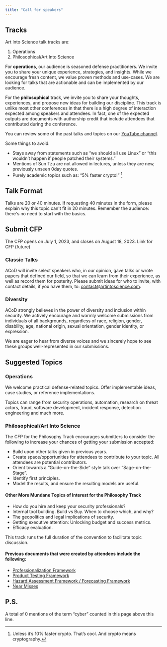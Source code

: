 ```yaml
---
title: "Call for speakers"
---
```


## Tracks

Art Into Science talk tracks are:

1. Operations
2. Philosophical/Art Into Science

For **operations**, our audience is seasoned defense practitioners. We invite you to share your unique experience, strategies, and insights. While we encourage fresh content, we value proven methods and use-cases. We are looking for talks that are actionable and can be implemented by our audience.

For the **philosophical** track, we invite you to share your thoughts, experiences, and propose new ideas for building our discipline. This track is unlike most other conferences in that there is a high degree of interaction expected among speakers and attendees. In fact, one of the expected outputs are documents with authorship credit that include attendees that contributed during the conference.

You can review some of the past talks and topics on our [YouTube channel](https://www.youtube.com/@aconferencefordefense-acod8650).

Some things to avoid:
* Stays away from statements such as “we should all use Linux” or “this wouldn’t happen if people patched their systems.”
* Mentions of Sun Tzu are not allowed in lectures, unless they are new, previously unseen 0day quotes.
* Purely academic topics such as: “5% faster crypto!” [^1] 

## Talk Format
Talks are 20 or 40 minutes. If requesting 40 minutes in the form, please explain why this topic can't fit in 20 minutes. Remember the audience: there's no need to start with the basics. 

## Submit CFP

The CFP opens on July 1, 2023, and closes on August 18, 2023.
Link for CFP (future)

### Classic Talks 

ACoD will invite select speakers who, in our opinion, gave talks or wrote papers that defined our field, so that we can learn from their experience, as well as record them for posterity. Please submit ideas for who to invite, with contact details, if you have them, to: [contact@artintoscience.com](mailto:contact@artintoscience.com).

### Diversity

ACoD strongly believes in the power of diversity and inclusion within security. We actively encourage and warmly welcome submissions from individuals of all backgrounds, regardless of race, religion, gender, disability, age, national origin, sexual orientation, gender identity, or expression. 

We are eager to hear from diverse voices and we sincerely hope to see these groups well-represented in our submissions.

## Suggested Topics

### Operations
We welcome practical defense-related topics. Offer implementable ideas, case studies, or reference implementations. 

Topics can range from security operations, automation, research on threat actors, fraud, software development, incident response, detection engineering and much more.

### Philosophical/Art Into Science
The CFP for the Philosophy Track encourages submitters to consider the following to increase your chances of getting your submission accepted:

* Build upon other talks given in previous years.
* Create space/opportunities for attendees to contribute to your topic. All attendees are potential contributors. 
* Orient towards a “Guide-on-the-Side” style talk over “Sage-on-the-Stage”.
* Identify first principles.
* Model the results, and ensure the resulting models are useful.

#### Other More Mundane Topics of Interest for the Philosophy Track
* How do you hire and keep your security professionals?
* Internal tool building. Build vs Buy. When to choose which, and why?
* The geopolitics and legal implications of security.
* Getting executive attention: Unlocking budget and success metrics.
* Efficacy evaluation.

This track runs the full duration of the convention to facilitate topic discussion.

#### Previous documents that were created by attendees include the following:

* [Professionalization Framework](http://bit.ly/acod-prof)
* [Product Testing Framework](http://bit.ly/acod-tef)
* [Hazard Assessment Framework / Forecasting Framework](http://bit.ly/acod-hazard)
* [Near Misses](http://bit.ly/acod-near-miss)




## P.S.

A total of 0 mentions of the term “cyber” counted in this page above this line.



[^1]: Unless it’s 10% faster crypto. That’s cool. And crypto means cryptography.
